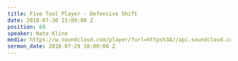 ```yaml
---
title: Five Tool Player - Defensive Shift
date: 2018-07-30 15:09:00 Z
position: 69
speaker: Nate Kline
media: https://w.soundcloud.com/player/?url=https%3A//api.soundcloud.com/tracks/478699731&color=%23ff0056&auto_play=false&hide_related=false&show_comments=true&show_user=true&show_reposts=false&show_teaser=true&visual=true
sermon_date: 2018-07-29 10:00:00 Z
---
```


